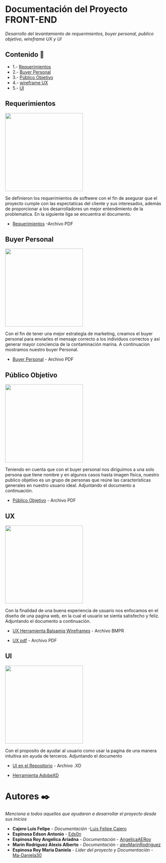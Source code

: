 # Documentación del Proyecto FRONT-END
_Desarrollo del levantamiento de requerimientos, buyer personal, publico objetivo, wireframe UX y UI_

## Contenido 🚀

* 1.- [Requerimientos](#requerimientos)
* 2.- [Buyer Personal](#buyer-personal)
* 3.- [Público Objetivo](#público-objetivo)
* 4.- [wireframe UX](#ux)
* 5.- [UI](#ui)

## Requerimientos

<img src="https://ebooksonline.es/wp-content/uploads/2020/01/ejemplos-de-requerimientos-funcionales-1024x576.jpg" width="250">

Se definieron los requerimientos de softwere con el fin de asegurar que el proyecto cumple con las espectaticas del cliente y sus interesados, además  de proporcionar a los desarrolladores un mejor entendimiento de la problematica. En la siguiente liga se encuentra el documento.

* [Requerimientos](https://github.com/Ma-Daniela30/FrontEndHTO/blob/main/Requerimientos.pdf) -Archivo PDF

## Buyer Personal 

<img src="https://dircomfidencial.com/wp-content/uploads/2021/08/buyer-persona.png" width="250">

Con el fin de tener una mejor estrategía de marketing, creamos el buyer personal para enviarles el mensaje correcto a los individuos correctos y así generar mayor conciencia de la contaminación marina. A continuacion mostramos nuestro buyer Personal.

* [Buyer Personal](https://github.com/Ma-Daniela30/FrontEndHTO/blob/main/Buyer%20Persona.pdf) - Archivo PDF

## Público Objetivo 

<img src="https://cm3sector.org/wp-content/uploads/2015/05/P%C3%BAblico-objetivo.jpg" width="250">

Teniendo en cuenta que con el buyer personal nos diriguimos a una solo persona que tiene nombre y en algunos casos hasta imagen física, nuestro publico objetivo es un grupo de personas que reúne las características generales en nuestro usuario ideal. Adjuntando el documento a continuación.


* [Público Objetivo](https://github.com/Ma-Daniela30/FrontEndHTO/blob/main/Público%20Objetivo.pdf) - Archivo PDF

## UX

<img src="https://www.seoptimer.com/es/blog/wp-content/uploads/2020/06/uiux.png" width="250">

Con la finalidad de una buena experiencia de usuario nos enfocamos en el diseño de una pagina web, en la cual el usuario se sienta satisfecho y feliz. Adjuntando el documento a continuación.


* [UX Herramienta Balsamiq Wireframes](https://github.com/Ma-Daniela30/FrontEndHTO/blob/main/disenioUX.bmpr) - Archivo BMPR

* [UX pdf](https://github.com/Ma-Daniela30/FrontEndHTO/blob/main/DisenioUX.pdf) - Archivo PDF

## UI

<img src="https://miro.medium.com/max/1024/1*mcbxrQ9dmgX6v8KA7Uo4nw.jpeg" width="250">

Con el proposito de ayudar al usuario como usar la pagina de una manera intuitiva sin ayuda de terceros. Adjuntando el documento


* [UI en el Repositorio](https://github.com/Ma-Daniela30/FrontEndHTO/blob/main/UI.xd) - Archivo .XD

* [Herramienta AdobeXD](https://xd.adobe.com/view/4d8b0f4c-0b7a-4a5a-85ff-7a92b624ab1e-18d8/) 

# Autores ✒️
_Menciona a todos aquellos que ayudaron a desarrollar el proyecto desde sus inicios_

* **Cajero Luis Felipe** - *Documentación* -[Luis Felipe Cajero](https://github.com/luizcajero)
* **Espinosa Edson Antonio** - [Eds0n](https://github.com/edsonespinosagomez)
* **Espinosa Roy Angelica Ariadna** - *Documentación* - [AngelicaAERoy](https://github.com/AngelicaRoy)
* **Marin Rodriguez Alexis Alberto** - *Documentación* - [alexMarinRodriguez](https://github.com/alexMarinRodriguez)
* **Espinosa Roy Maria Daniela** - *Lider del proyecto y Documentación* - [Ma-Daniela30](https://github.com/Ma-Daniela30)
